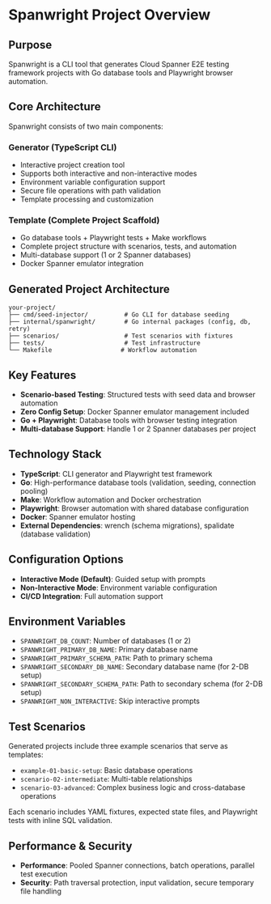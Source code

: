 # Spanwright Project Overview

## Purpose
Spanwright is a CLI tool that generates Cloud Spanner E2E testing framework projects with Go database tools and Playwright browser automation.

## Core Architecture
Spanwright consists of two main components:

### Generator (TypeScript CLI)
- Interactive project creation tool
- Supports both interactive and non-interactive modes
- Environment variable configuration support
- Secure file operations with path validation
- Template processing and customization

### Template (Complete Project Scaffold)
- Go database tools + Playwright tests + Make workflows
- Complete project structure with scenarios, tests, and automation
- Multi-database support (1 or 2 Spanner databases)
- Docker Spanner emulator integration

## Generated Project Architecture
```
your-project/
├── cmd/seed-injector/          # Go CLI for database seeding
├── internal/spanwright/        # Go internal packages (config, db, retry)
├── scenarios/                  # Test scenarios with fixtures
├── tests/                      # Test infrastructure
└── Makefile                   # Workflow automation
```

## Key Features
- **Scenario-based Testing**: Structured tests with seed data and browser automation
- **Zero Config Setup**: Docker Spanner emulator management included
- **Go + Playwright**: Database tools with browser testing integration
- **Multi-database Support**: Handle 1 or 2 Spanner databases per project

## Technology Stack
- **TypeScript**: CLI generator and Playwright test framework
- **Go**: High-performance database tools (validation, seeding, connection pooling)
- **Make**: Workflow automation and Docker orchestration
- **Playwright**: Browser automation with shared database configuration
- **Docker**: Spanner emulator hosting
- **External Dependencies**: wrench (schema migrations), spalidate (database validation)

## Configuration Options
- **Interactive Mode (Default)**: Guided setup with prompts
- **Non-Interactive Mode**: Environment variable configuration
- **CI/CD Integration**: Full automation support

## Environment Variables
- `SPANWRIGHT_DB_COUNT`: Number of databases (1 or 2)
- `SPANWRIGHT_PRIMARY_DB_NAME`: Primary database name
- `SPANWRIGHT_PRIMARY_SCHEMA_PATH`: Path to primary schema
- `SPANWRIGHT_SECONDARY_DB_NAME`: Secondary database name (for 2-DB setup)
- `SPANWRIGHT_SECONDARY_SCHEMA_PATH`: Path to secondary schema (for 2-DB setup)
- `SPANWRIGHT_NON_INTERACTIVE`: Skip interactive prompts

## Test Scenarios
Generated projects include three example scenarios that serve as templates:
- `example-01-basic-setup`: Basic database operations
- `scenario-02-intermediate`: Multi-table relationships
- `scenario-03-advanced`: Complex business logic and cross-database operations

Each scenario includes YAML fixtures, expected state files, and Playwright tests with inline SQL validation.

## Performance & Security
- **Performance**: Pooled Spanner connections, batch operations, parallel test execution
- **Security**: Path traversal protection, input validation, secure temporary file handling
